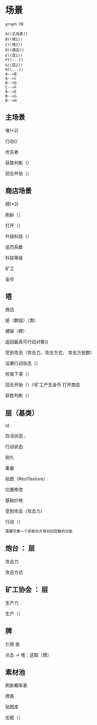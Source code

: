 # 场景

```mermaid
graph TB

A((主场景))
B((塔1))
C((塔2))
D((商店))
E((层1))
F((...))
G((层2))
H((...))
A-->B
A-->C
B-->D
C-->F
B-->E
B-->G
B-->H

```

## 主场景

塔(*2)

行动()

优先者

获胜判断（）

回合开始（）

## 商店场景

牌(*3)

刷新（）

打开（）

升级科技（）

惩罚系数

科技等级

矿工

金币

## 塔

商店

层（数组）（类）

建层（牌）

返回最高可行动对象()

受到攻击（攻击力，攻击方式， 攻击方层数）

设置行动状态（）

检查下落（）

回合开始（）//矿工产生金币 打开商店

获胜判断（）

## 层（基类）

id

存活状态
、

行动状态

耐久

重量

贴图（RectTexture）

位置修改

基础价格

受到攻击（攻击力）

行动（）

```gd
需要完善一个获取对方塔对应层数的功能

```

## 炮台 ： 层

攻击力

攻击方式

## 矿工协会 ： 层

生产力

生产（）

## 牌

引用 层

点击 -> 塔：选取（牌）

## 素材池

刷新概率表

牌表

贴图库

加载（）
